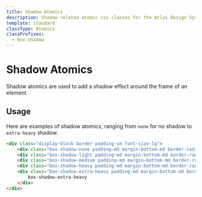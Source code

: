 ```yaml
---
title: Shadow Atomics
description: Shadow related atomic css classes for the Atlas Design System
template: standard
classType: Atomics
classPrefixes:
  - box-shadow
---
```


# Shadow Atomics

Shadow atomics are used to add a shadow effect around the frame of an element.

## Usage

Here are examples of shadow atomics, ranging from `none` for no shadow to `extra-heavy` shadow.

```html
<div class="display-block border padding-sm font-size-lg">
	<div class="box-shadow-none padding-md margin-bottom-md border-radius">box-shadow-none</div>
	<div class="box-shadow-light padding-md margin-bottom-md border-radius">box-shadow-light</div>
	<div class="box-shadow-medium padding-md margin-bottom-md border-radius">box-shadow-medium</div>
	<div class="box-shadow-heavy padding-md margin-bottom-md border-radius">box-shadow-heavy</div>
	<div class="box-shadow-extra-heavy padding-md margin-bottom-md border-radius">
		box-shadow-extra-heavy
	</div>
</div>
```
